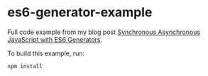 # es6-generator-example

Full code example from my blog post [Synchronous Asynchronous JavaScript with ES6 Generators](http://www.chrisbuttery.com/articles/synchronous-asynchronous-javascript-with-es6-generators/).

To build this example, run:

```bash
npm install
```
